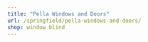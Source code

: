 ```yaml
---
title: "Pella Windows and Doors"
url: /springfield/pella-windows-and-doors/
shop: window blind
---
```

